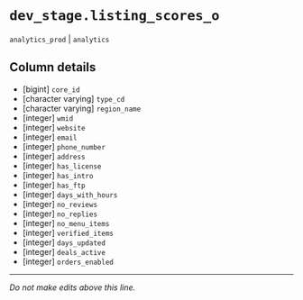 # `dev_stage.listing_scores_o`
`analytics_prod` | `analytics`

## Column details
* [bigint]    `core_id`
* [character varying] `type_cd`
* [character varying] `region_name`
* [integer]   `wmid`
* [integer]   `website`
* [integer]   `email`
* [integer]   `phone_number`
* [integer]   `address`
* [integer]   `has_license`
* [integer]   `has_intro`
* [integer]   `has_ftp`
* [integer]   `days_with_hours`
* [integer]   `no_reviews`
* [integer]   `no_replies`
* [integer]   `no_menu_items`
* [integer]   `verified_items`
* [integer]   `days_updated`
* [integer]   `deals_active`
* [integer]   `orders_enabled`

-------------------------------------------------------------------------------
*Do not make edits above this line.*
